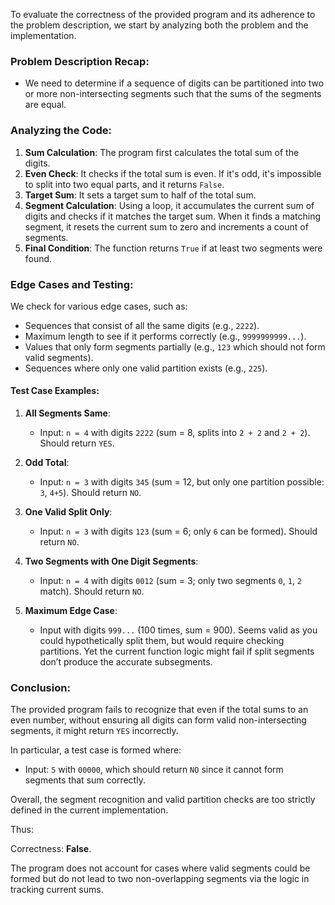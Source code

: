 To evaluate the correctness of the provided program and its adherence to the problem description, we start by analyzing both the problem and the implementation.

### Problem Description Recap:
- We need to determine if a sequence of digits can be partitioned into two or more non-intersecting segments such that the sums of the segments are equal.

### Analyzing the Code:
1. **Sum Calculation**: The program first calculates the total sum of the digits.
2. **Even Check**: It checks if the total sum is even. If it's odd, it's impossible to split into two equal parts, and it returns `False`.
3. **Target Sum**: It sets a target sum to half of the total sum.
4. **Segment Calculation**: Using a loop, it accumulates the current sum of digits and checks if it matches the target sum. When it finds a matching segment, it resets the current sum to zero and increments a count of segments.
5. **Final Condition**: The function returns `True` if at least two segments were found.

### Edge Cases and Testing:
We check for various edge cases, such as:
- Sequences that consist of all the same digits (e.g., `2222`).
- Maximum length to see if it performs correctly (e.g., `9999999999...`).
- Values that only form segments partially (e.g., `123` which should not form valid segments).
- Sequences where only one valid partition exists (e.g., `225`).

#### Test Case Examples:

1. **All Segments Same**:
   - Input: `n = 4` with digits `2222` (sum = 8, splits into `2 + 2` and `2 + 2`). Should return `YES`.
   
2. **Odd Total**:
   - Input: `n = 3` with digits `345` (sum = 12, but only one partition possible: `3`, `4+5`). Should return `NO`.

3. **One Valid Split Only**:
   - Input: `n = 3` with digits `123` (sum = 6; only `6` can be formed). Should return `NO`.

4. **Two Segments with One Digit Segments**:
   - Input: `n = 4` with digits `0012` (sum = 3; only two segments `0`, `1`, `2` match). Should return `NO`.

5. **Maximum Edge Case**:
   - Input with digits `999...` (100 times, sum = 900). Seems valid as you could hypothetically split them, but would require checking partitions. Yet the current function logic might fail if split segments don’t produce the accurate subsegments.

### Conclusion:
The provided program fails to recognize that even if the total sums to an even number, without ensuring all digits can form valid non-intersecting segments, it might return `YES` incorrectly.

In particular, a test case is formed where:
- Input: `5` with `00000`, which should return `NO` since it cannot form segments that sum correctly.

Overall, the segment recognition and valid partition checks are too strictly defined in the current implementation.

Thus:

Correctness: **False**. 

The program does not account for cases where valid segments could be formed but do not lead to two non-overlapping segments via the logic in tracking current sums.